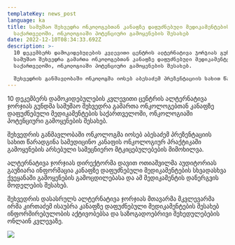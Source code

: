 ```yaml
---
templateKey: news_post
language: ka
title: სამუშაო შეხვედრა ონკოლოგებთან კანაფზე დაფუძნებული მედიკამენტების
  საქართველოში, ონკოლოგიაში პოტენციური გამოყენების შესახებ
date: 2022-12-10T08:34:33.692Z
description: >-
  10 დეკემბერს დამოკიდებულების კვლევითი ცენტრის ალტერნატივა ჯორჯიას გუნდმა
  სამუშაო შეხვედრა გამართა ონკოლოგებთან კანაფზე დაფუძნებული მედიკამენტების
  საქართველოში, ონკოლოგიაში პოტენციური გამოყენების შესახებ. 

  შეხვედრის განმავლობაში ონკოლოგმა იოსებ აბესაძემ პრეზენტაციის სახით წარადგინა სამედიცინო კანაფის ონკოლოგიურ პრაქტიკაში გამოყენების არსებული სამეცნიერო მტკიცებულებების მიმოხილვა.
---
```

10 დეკემბერს დამოკიდებულების კვლევითი ცენტრის ალტერნატივა ჯორჯიას გუნდმა სამუშაო შეხვედრა გამართა ონკოლოგებთან კანაფზე დაფუძნებული მედიკამენტების საქართველოში, ონკოლოგიაში პოტენციური გამოყენების შესახებ.

შეხვედრის განმავლობაში ონკოლოგმა იოსებ აბესაძემ პრეზენტაციის სახით წარადგინა სამედიცინო კანაფის ონკოლოგიურ პრაქტიკაში გამოყენების არსებული სამეცნიერო მტკიცებულებების მიმოხილვა.

ალტერნატივა ჯორჯიას დირექტორმა დავით ოთიაშვილმა აუდიტორიას გაუზიარა ინფორმაცია კანაფზე დაფუძნებული მედიკამენტების სხვადასხვა ქვეყანაში გამოყენების გამოცდილებასა და ამ მედიკამენტის დანერგვის მოდელების შესახებ.

შეხვედრის დასასრულს ალტერნატივა ჯორჯიას მთავარმა მკვლევარმა ირმა კირთაძემ ისაუბრა კანაფზე დაფუძნებული მედიკამენტების შესახებ ინფორმირებულობის აქტივობებსა და საზოგადოებრივი შეხედულებების ონლაინ კვლევაზე.

![](/media/uploads/10-დეკ-შეხვ.jpg)

 </div>